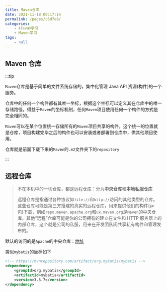```yaml
---
title: Maven仓库
date: 2021-11-18 00:17:14
permalink: /pages/c6d7e8/
categories:
    - 《Java》学习
    - Maven学习
tags:
    - null
---
```


## Maven 仓库

:::tip

`Maven`仓库是基于简单的文件系统存储的，集中化管理 Java API 资源(构件)的一个服务。

仓库中的任何一个构件都有其唯一坐标，根据这个坐标可以定义其在仓库中的唯一存储路径。得益于`Maven`的坐标机制，任何`Maven`项目使用任何一个构件的方式是完全相同的。

`Maven`可以在某个位置统一存储所有的`Maven`项目共享的构件，这个统一的位置就是仓库，项目构建完毕之后的构件也可以安装或者部署到仓库中，供其他项目使用。

仓库就是前面下载下来的`Maven`的`.m2`文件夹下的`repository`

:::

## 远程仓库

> 不在本机中的一切仓库，都是远程仓库：分为**中央仓库**和**本地私服仓库**
>
> 远程仓库是指通过各种协议如`file://`和`http://`访问的其他类型的仓库。这些仓库可能是第三方搭建的真实的远程仓库，用来提供他们的构件(jar 包)下载，例如`repo.maven.apache.org`和`uk.maven.org`是`Maven`的中央仓库。其他“远程”仓库可能是你的公司拥有的建立在文件和 HTTP 服务器上的内部仓库，这个就是公司的私服，用来在开发团队间共享私有构件和管理发布的。

默认的访问的是`Apache`的中央仓库：[地址](https://mvnrepository.com/)

类似`mybatis`的坐标如下

```xml
<!-- https://mvnrepository.com/artifact/org.mybatis/mybatis -->
<dependency>
    <groupId>org.mybatis</groupId>
    <artifactId>mybatis</artifactId>
    <version>3.5.7</version>
</dependency>
```
